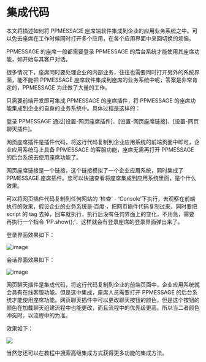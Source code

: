 # 集成代码
本文将描述如何将 PPMESSAGE 座席端软件集成到企业的应用业务系统之中。可以免去座席在工作时候同时打开多个应用，在各个应用界面中来回切换的烦恼。

PPMESSAGE 的座席一般都需要登录 PPMESSAGE 的后台系统才能使用其座席功能，如开始与其客户对话。

很多情况下，座席同时要处理企业的内部业务，往往也需要同时打开另外的系统界面，能不能把 PPMESSAGE 座席软件集成到座席的业务系统中呢，答案是非常肯定的，PPMESSAGE 为此做了大量的工作。

只需要前端开发即可集成 PPMESSAGE 的座席插件，将 PPMESSAGE 的座席功能集成到企业的自身的业务系统中。具体过程是这样的：

登录 PPMESSAGE  通过[设置-网页座席插件]、[设置-网页座席链接]、[设置-网页聊天插件]。

网页座席插件是插件代码，将这行代码复制到企业应用系统的前端页面中即可，企业应用系统马上具备 PPMESSAGE 的客服功能，座席无需再打开 PPMESSAGE 的后台系统去使用座席功能了。

网页座席链接是一个链接，这个链接模拟了一个企业应用系统，同时集成了 PPMESSAGE 座席插件。您可以快速查看将座席集成到应用系统里面，是个什么效果。

可以将网页插件代码复制到任何网站的 ‘检查’ - ‘Console’下执行，去观察在前端执行的效果，假设企业的业务系统是·百度·，把网页插件代码复制过来，同时要把 script 的 tag 去掉，回车就执行，执行后没有任何界面上的变化，不用急，需要再执行一个指令 ‘PP.show();’，这样就会有登录座席的登录界面弹出来了。

登录界面效果如下：

![image](http://upload-images.jianshu.io/upload_images/12406336-c92d5410709846d3?imageMogr2/auto-orient/strip%7CimageView2/2/w/1240)

会话界面效果如下：

![image](http://upload-images.jianshu.io/upload_images/12406336-6c4ff66a5e52c576?imageMogr2/auto-orient/strip%7CimageView2/2/w/1240)

网页聊天插件是集成代码，将这行代码复制到企业的前端页面中，企业应用系统就会具有在线客服功能。但是这中集成，座席人员需要打开 PPMESSAGE 的后台系统才能使用座席功能。网页聊天插件中可以更改聊天按钮的颜色，但是这个按钮的颜色在加载聊天组建流程中也能更改，而且流程中的优先级更高。所以当二者颜色冲突时，以流程中的为准。

效果如下：

![](https://upload-images.jianshu.io/upload_images/12406336-47c0f0715d045b41.png?imageMogr2/auto-orient/strip%7CimageView2/2/w/1240)


当然您还可以在教程中搜索高级集成方式获得更多功能的集成方法。